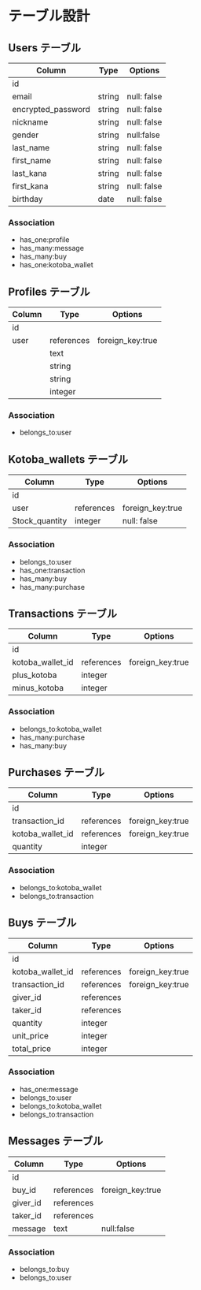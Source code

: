 # テーブル設計

## Users テーブル

| Column             | Type   | Options     |
| ------------------ | ------ | ----------- |
| id                 |        |             |
| email              | string | null: false |
| encrypted_password | string | null: false |
| nickname           | string | null: false |
| gender             | string | null:false  |
| last_name          | string | null: false |
| first_name         | string | null: false |
| last_kana          | string | null: false |
| first_kana         | string | null: false |
| birthday           | date   | null: false |

### Association

- has_one:profile
- has_many:message
- has_many:buy
- has_one:kotoba_wallet

## Profiles テーブル

| Column | Type       | Options          |
| ------ | ---------- | ---------------- |
| id     |            |                  |
| user   | references | foreign_key:true |
|        | text       |                  |
|        | string     |                  |
|        | string     |                  |
|        | integer    |                  |

### Association

- belongs_to:user

## Kotoba_wallets テーブル

| Column         | Type       | Options          |
| -------------- | ---------- | ---------------- |
| id             |            |                  |
| user           | references | foreign_key:true |
| Stock_quantity | integer    | null: false      |

### Association

- belongs_to:user
- has_one:transaction
- has_many:buy
- has_many:purchase

## Transactions テーブル

| Column           | Type       | Options          |
| ---------------- | ---------- | ---------------- |
| id               |            |                  |
| kotoba_wallet_id | references | foreign_key:true |
| plus_kotoba      | integer    |                  |
| minus_kotoba     | integer    |                  |

### Association

- belongs_to:kotoba_wallet
- has_many:purchase
- has_many:buy

## Purchases テーブル

| Column           | Type       | Options          |
| ---------------- | ---------- | ---------------- |
| id               |            |                  |
| transaction_id   | references | foreign_key:true |
| kotoba_wallet_id | references | foreign_key:true |
| quantity         | integer    |                  |

### Association

- belongs_to:kotoba_wallet
- belongs_to:transaction

## Buys テーブル

| Column           | Type       | Options          |
| ---------------- | ---------- | ---------------- |
| id               |            |                  |
| kotoba_wallet_id | references | foreign_key:true |
| transaction_id   | references | foreign_key:true |
| giver_id         | references |                  |
| taker_id         | references |                  |
| quantity         | integer    |                  |
| unit_price       | integer    |                  |
| total_price      | integer    |                  |

### Association

- has_one:message
- belongs_to:user
- belongs_to:kotoba_wallet
- belongs_to:transaction

## Messages テーブル

| Column   | Type       | Options          |
| -------- | ---------- | ---------------- |
| id       |            |                  |
| buy_id   | references | foreign_key:true |
| giver_id | references |                  |
| taker_id | references |                  |
| message  | text       | null:false       |

### Association

- belongs_to:buy
- belongs_to:user
